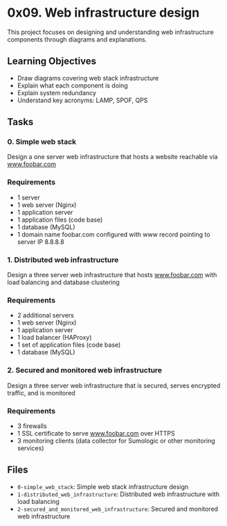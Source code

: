 # 0x09. Web infrastructure design

This project focuses on designing and understanding web infrastructure components through diagrams and explanations.

## Learning Objectives

- Draw diagrams covering web stack infrastructure
- Explain what each component is doing
- Explain system redundancy
- Understand key acronyms: LAMP, SPOF, QPS

## Tasks

### 0. Simple web stack

Design a one server web infrastructure that hosts a website reachable via www.foobar.com

### Requirements

- 1 server
- 1 web server (Nginx)
- 1 application server
- 1 application files (code base)
- 1 database (MySQL)
- 1 domain name foobar.com configured with www record pointing to server IP 8.8.8.8

### 1. Distributed web infrastructure

Design a three server web infrastructure that hosts www.foobar.com with load balancing and database clustering

### Requirements

- 2 additional servers
- 1 web server (Nginx)
- 1 application server
- 1 load balancer (HAProxy)
- 1 set of application files (code base)
- 1 database (MySQL)

### 2. Secured and monitored web infrastructure

Design a three server web infrastructure that is secured, serves encrypted traffic, and is monitored

### Requirements

- 3 firewalls
- 1 SSL certificate to serve www.foobar.com over HTTPS
- 3 monitoring clients (data collector for Sumologic or other monitoring services)

## Files

- `0-simple_web_stack`: Simple web stack infrastructure design
- `1-distributed_web_infrastructure`: Distributed web infrastructure with load balancing
- `2-secured_and_monitored_web_infrastructure`: Secured and monitored web infrastructure

